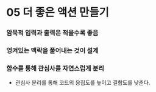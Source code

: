 # 05 더 좋은 액션 만들기


### 암묵적 입력과 출력은 적을수록 좋음

### 엉켜있는 맥락을 풀어내는 것이 설계

### 함수를 통해 관심사를 자연스럽게 분리
- 관심사 분리를 통해 코드의 응집도를 높이고 결합도를 낮춘다.
